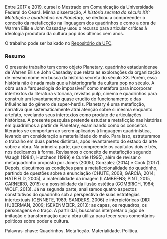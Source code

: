 Entre 2017 e 2019, cursei o Mestrado em Comunicação da Universidade Federal do Ceará. Minha dissertação, *A história secreta do século XX: Metafição e quadrinhos em Planetary*, se dedicou a compreender o conceito da metaficcção na linguagem dos quadrinhos e como a obra de Warren Ellis e John Cassaday usou o recurso para articular críticas à ideologia produtora da cultura pop dos últimos cem anos.

O trabalho pode ser baixado no [Repositório da UFC](https://repositorio.ufc.br/handle/riufc/50202).

### Resumo
O presente trabalho tem como objeto Planetary, quadrinho estadunidense de Warren Ellis e John Cassaday que relata as explorações da organização de mesmo nome em busca da história secreta do século XX. Porém, essa história não é nada mais que a historiografia da cultura pop no século. A obra usa a “arqueologia do impossível” como metáfora para incorporar intertextos da literatura vitoriana, revistas pulp, cinema e quadrinhos para construir um levantamento quase erudito do funcionamento e das influências do gênero de super-heróis. Planetary é uma metaficção, narrativa que sistematicamente atrai atenção sobre si mesma enquanto artefato, revelando seus intertextos como produto de articulações históricas. A presente pesquisa pretende estudar a metaficção nas histórias em quadrinhos a partir de Planetary, examinando como os conceitos literários se comportam ao serem aplicados à linguagem quadrinística, levando em consideração a materialidade do meio. Para isso, estruturamos o trabalho em duas partes distintas, após levantamento do estado da arte sobre a obra. Na primeira parte, que compreende os capítulos dois e três, nos dedicamos à forma. Revisamos o conceito de metaficção segundo Waugh (1984), Hutcheon (1989) e Currie (1995), além de revisar o metaquadrinho proposto por Jones (2005), Gonzalez (2014) e Cook (2017). Depois, discutimos as condições para a metaficcionalidade do quadrinho, partindo de questões sobre a enunciação (CHUTE, 2008; GARCIA, 2014; HATFIELD, 2005), a materialidade da imagem (LAMBEENS; PINT, 2015, CARNEIRO, 2015) e a possibilidade da ilusão estética (GOMBRICH, 1984; WOLF, 2013). Já na segunda parte, analisamos quatro aspectos constitutivos do quadrinho sob a perspectiva de suas estratégias intertextuais (GENNETE, 1989; SANDERS, 2006) e interpictóricas (DIDI HUBERMAN, 2009; ISEKENMEIER, 2013): as capas, os requadros, os personagens e o traço. A partir daí, buscamos interpretar o jogo de imitação e transformação que a obra utiliza para tecer seus comentários políticos sobre poder e cultura. 

Palavras-chave: Quadrinhos. Metaficção. Materialidade. Política.